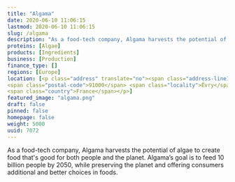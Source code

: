 ```yaml
---
title: "Algama"
date: 2020-06-10 11:06:15
lastmod: 2020-06-10 11:06:15
slug: /algama
description: "As a food-tech company, Algama harvests the potential of algae to create food that's good for both people and the planet. Algama’s goal is to feed 10 billion people by 2050, while preserving the planet and offering consumers additional and better choices in foods."
proteins: [Algae]
products: [Ingredients]
business: [Production]
finance_type: []
regions: [Europe]
location: [<p class="address" translate="no"><span class="address-line1">Rue Pierre Fontaine</span><br>
<span class="postal-code">91000</span> <span class="locality">Évry</span><br>
<span class="country">France</span></p>]
featured_image: "algama.png"
draft: false
pinned: false
homepage: false
weight: 5000
uuid: 7072
---
```

<p>As a food-tech company, Algama harvests the potential of algae to create food that's good for both people and the planet. Algama’s goal is to feed 10 billion people by 2050, while preserving the planet and offering consumers additional and better choices in foods.</p>
